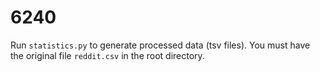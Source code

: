 # 6240

Run `statistics.py` to generate processed data (tsv files). You must have the original file `reddit.csv` in the root directory.
